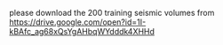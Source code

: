 please download the 200 training seismic volumes from https://drive.google.com/open?id=1I-kBAfc_ag68xQsYgAHbqWYdddk4XHHd

